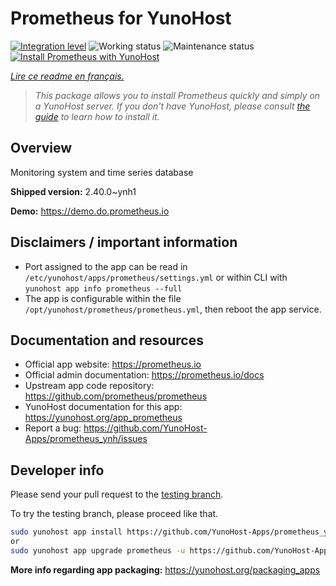 <!--
N.B.: This README was automatically generated by https://github.com/YunoHost/apps/tree/master/tools/README-generator
It shall NOT be edited by hand.
-->

# Prometheus for YunoHost

[![Integration level](https://dash.yunohost.org/integration/prometheus.svg)](https://dash.yunohost.org/appci/app/prometheus) ![Working status](https://ci-apps.yunohost.org/ci/badges/prometheus.status.svg) ![Maintenance status](https://ci-apps.yunohost.org/ci/badges/prometheus.maintain.svg)  
[![Install Prometheus with YunoHost](https://install-app.yunohost.org/install-with-yunohost.svg)](https://install-app.yunohost.org/?app=prometheus)

*[Lire ce readme en français.](./README_fr.md)*

> *This package allows you to install Prometheus quickly and simply on a YunoHost server.
If you don't have YunoHost, please consult [the guide](https://yunohost.org/#/install) to learn how to install it.*

## Overview

Monitoring system and time series database

**Shipped version:** 2.40.0~ynh1

**Demo:** https://demo.do.prometheus.io
## Disclaimers / important information

* Port assigned to the app can be read in `/etc/yunohost/apps/prometheus/settings.yml`
 or within CLI with `yunohost app info prometheus --full`
* The app is configurable within the file `/opt/yunohost/prometheus/prometheus.yml`, then reboot the app service.

## Documentation and resources

* Official app website: <https://prometheus.io>
* Official admin documentation: <https://prometheus.io/docs>
* Upstream app code repository: <https://github.com/prometheus/prometheus>
* YunoHost documentation for this app: <https://yunohost.org/app_prometheus>
* Report a bug: <https://github.com/YunoHost-Apps/prometheus_ynh/issues>

## Developer info

Please send your pull request to the [testing branch](https://github.com/YunoHost-Apps/prometheus_ynh/tree/testing).

To try the testing branch, please proceed like that.

``` bash
sudo yunohost app install https://github.com/YunoHost-Apps/prometheus_ynh/tree/testing --debug
or
sudo yunohost app upgrade prometheus -u https://github.com/YunoHost-Apps/prometheus_ynh/tree/testing --debug
```

**More info regarding app packaging:** <https://yunohost.org/packaging_apps>
